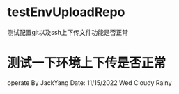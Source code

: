 # testEnvUploadRepo
测试配置git以及ssh上下传文件功能是否正常
# 测试一下环境上下传是否正常
operate By JackYang Date: 11/15/2022 Wed Cloudy Rainy
